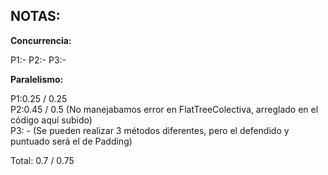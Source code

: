 ## **NOTAS:**

**Concurrencia:**

P1:- 
P2:- 
P3:- 


**Paralelismo:**

P1:0.25 / 0.25  
P2:0.45 / 0.5 (No manejabamos error en FlatTreeColectiva, arreglado en el código aquí subido)  
P3: - (Se pueden realizar 3 métodos diferentes, pero el defendido y puntuado será el de Padding)

Total: 0.7 / 0.75
